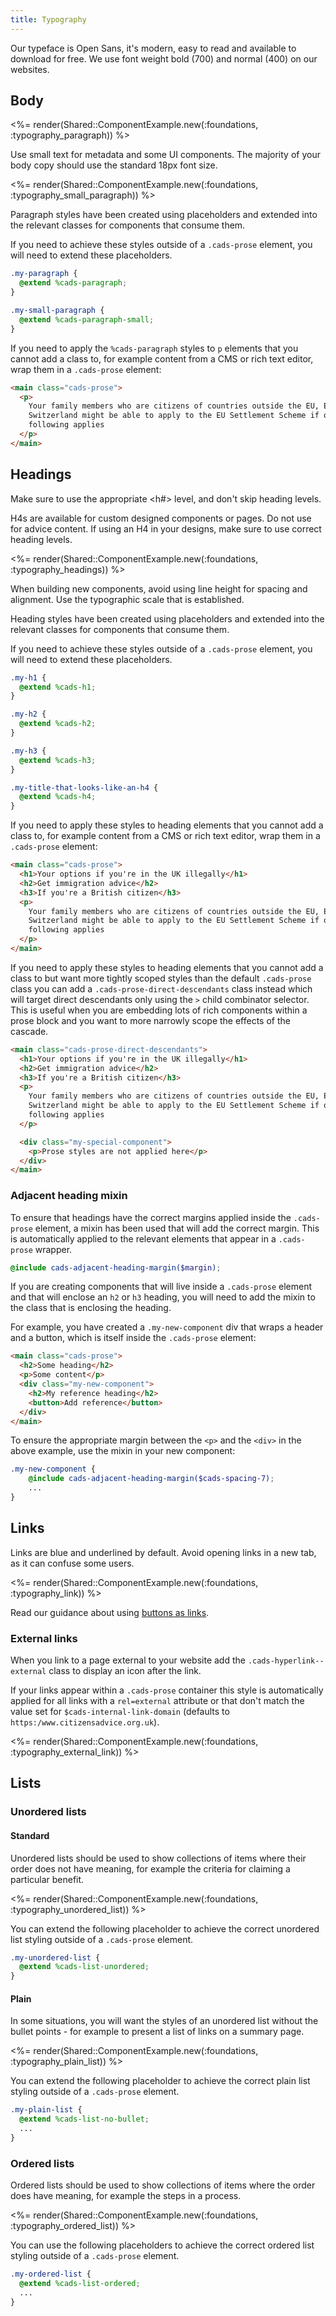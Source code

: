 ```yaml
---
title: Typography
---
```


Our typeface is Open Sans, it's modern, easy to read and available to download for free. We use font weight bold (700) and normal (400) on our websites.

## Body

<%= render(Shared::ComponentExample.new(:foundations, :typography_paragraph)) %>

Use small text for metadata and some UI components. The majority of your body copy should use the standard 18px font size.

<%= render(Shared::ComponentExample.new(:foundations, :typography_small_paragraph)) %>

Paragraph styles have been created using placeholders and extended into the relevant classes for components that consume them.

If you need to achieve these styles outside of a `.cads-prose` element, you will need to extend these placeholders.

```scss
.my-paragraph {
  @extend %cads-paragraph;
}

.my-small-paragraph {
  @extend %cads-paragraph-small;
}
```

If you need to apply the `%cads-paragraph` styles to `p` elements that you cannot add a class to, for example content from a CMS or rich text editor, wrap them in a `.cads-prose` element:

```html
<main class="cads-prose">
  <p>
    Your family members who are citizens of countries outside the EU, EEA or
    Switzerland might be able to apply to the EU Settlement Scheme if one of the
    following applies
  </p>
</main>
```

## Headings

Make sure to use the appropriate <h#> level, and don't skip heading levels.

H4s are available for custom designed components or pages. Do not use for advice content. If using an H4 in your designs, make sure to use correct heading levels.

<%= render(Shared::ComponentExample.new(:foundations, :typography_headings)) %>

When building new components, avoid using line height for spacing and alignment. Use the typographic scale that is established.

Heading styles have been created using placeholders and extended into the relevant classes for components that consume them.

If you need to achieve these styles outside of a `.cads-prose` element, you will need to extend these placeholders.

```scss
.my-h1 {
  @extend %cads-h1;
}

.my-h2 {
  @extend %cads-h2;
}

.my-h3 {
  @extend %cads-h3;
}

.my-title-that-looks-like-an-h4 {
  @extend %cads-h4;
}
```

If you need to apply these styles to heading elements that you cannot add a class to, for example content from a CMS or rich text editor, wrap them in a `.cads-prose` element:

```html
<main class="cads-prose">
  <h1>Your options if you're in the UK illegally</h1>
  <h2>Get immigration advice</h2>
  <h3>If you're a British citizen</h3>
  <p>
    Your family members who are citizens of countries outside the EU, EEA or
    Switzerland might be able to apply to the EU Settlement Scheme if one of the
    following applies
  </p>
</main>
```

If you need to apply these styles to heading elements that you cannot add a class to but want more tightly scoped styles than the default `.cads-prose` class you can add a `.cads-prose-direct-descendants` class instead which will target direct descendants only using the `>` child combinator selector. This is useful when you are embedding lots of rich components within a prose block and you want to more narrowly scope the effects of the cascade.

```html
<main class="cads-prose-direct-descendants">
  <h1>Your options if you're in the UK illegally</h1>
  <h2>Get immigration advice</h2>
  <h3>If you're a British citizen</h3>
  <p>
    Your family members who are citizens of countries outside the EU, EEA or
    Switzerland might be able to apply to the EU Settlement Scheme if one of the
    following applies
  </p>

  <div class="my-special-component">
    <p>Prose styles are not applied here</p>
  </div>
</main>
```

### Adjacent heading mixin

To ensure that headings have the correct margins applied inside the `.cads-prose` element, a mixin has been used that will add the correct margin. This is automatically applied to the relevant elements that appear in a `.cads-prose` wrapper.

```scss
@include cads-adjacent-heading-margin($margin);
```

If you are creating components that will live inside a `.cads-prose` element and that will enclose an `h2` or `h3` heading, you will need to add the mixin to the class that is enclosing the heading.

For example, you have created a `.my-new-component` div that wraps a header and a button, which is itself inside the `.cads-prose` element:

```html
<main class="cads-prose">
  <h2>Some heading</h2>
  <p>Some content</p>
  <div class="my-new-component">
    <h2>My reference heading</h2>
    <button>Add reference</button>
  </div>
</main>
```

To ensure the appropriate margin between the `<p>` and the `<div>` in the above example, use the mixin in your new component:

```scss
.my-new-component {
    @include cads-adjacent-heading-margin($cads-spacing-7);
    ...
}
```

## Links

Links are blue and underlined by default. Avoid opening links in a new tab, as it can confuse some users.

<%= render(Shared::ComponentExample.new(:foundations, :typography_link)) %>

Read our guidance about using <a href ="?path=/docs/components-buttons--primary">buttons as links</a>.

### External links

When you link to a page external to your website add the `.cads-hyperlink--external` class to display an icon after the link.

If your links appear within a `.cads-prose` container this style is automatically applied for all links with a `rel=external` attribute or that don't match the value set for `$cads-internal-link-domain` (defaults to `https:/www.citizensadvice.org.uk`).

<%= render(Shared::ComponentExample.new(:foundations, :typography_external_link)) %>

## Lists

### Unordered lists

#### Standard

Unordered lists should be used to show collections of items where their order does not have meaning, for example the criteria for claiming a particular benefit.

<%= render(Shared::ComponentExample.new(:foundations, :typography_unordered_list)) %>

You can extend the following placeholder to achieve the correct unordered list styling outside of a `.cads-prose` element.

```scss
.my-unordered-list {
  @extend %cads-list-unordered;
}
```

#### Plain

In some situations, you will want the styles of an unordered list without the bullet points - for example to present a list of links on a summary page.

<%= render(Shared::ComponentExample.new(:foundations, :typography_plain_list)) %>

You can extend the following placeholder to achieve the correct plain list styling outside of a `.cads-prose` element.

```scss
.my-plain-list {
  @extend %cads-list-no-bullet;
  ...
}
```

### Ordered lists

Ordered lists should be used to show collections of items where the order does have meaning, for example the steps in a process.

<%= render(Shared::ComponentExample.new(:foundations, :typography_ordered_list)) %>

You can use the following placeholders to achieve the correct ordered list styling outside of a `.cads-prose` element.

```scss
.my-ordered-list {
  @extend %cads-list-ordered;
  ...
}
```
